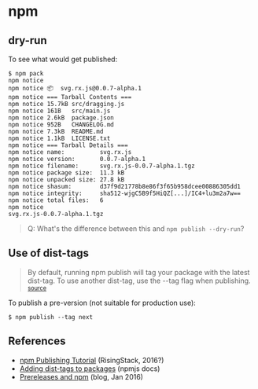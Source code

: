 # npm

## dry-run

To see what would get published:

```
$ npm pack
npm notice 
npm notice 📦  svg.rx.js@0.0.7-alpha.1
npm notice === Tarball Contents === 
npm notice 15.7kB src/dragging.js
npm notice 161B   src/main.js    
npm notice 2.6kB  package.json   
npm notice 952B   CHANGELOG.md   
npm notice 7.3kB  README.md      
npm notice 1.1kB  LICENSE.txt    
npm notice === Tarball Details === 
npm notice name:          svg.rx.js                               
npm notice version:       0.0.7-alpha.1                           
npm notice filename:      svg.rx.js-0.0.7-alpha.1.tgz             
npm notice package size:  11.3 kB                                 
npm notice unpacked size: 27.8 kB                                 
npm notice shasum:        d37f9d21778b8e86f3f65b958dcee00886305dd1
npm notice integrity:     sha512-wjgC5B9f5HiQZ[...]/IC4+lu3m2a7w==
npm notice total files:   6                                       
npm notice 
svg.rx.js-0.0.7-alpha.1.tgz
```

>Q: What's the difference between this and `npm publish --dry-run`?


## Use of dist-tags

>By default, running npm publish will tag your package with the latest dist-tag. To use another dist-tag, use the --tag flag when publishing.
<sub>[source](https://docs.npmjs.com/adding-dist-tags-to-packages)</sub>

To publish a pre-version (not suitable for production use):

```
$ npm publish --tag next
```


## References

- [npm Publishing Tutorial](https://blog.risingstack.com/nodejs-at-scale-npm-publish-tutorial/) (RisingStack, 2016?)
- [Adding dist-tags to packages](https://docs.npmjs.com/adding-dist-tags-to-packages) (npmjs docs)
- [Prereleases and npm](https://medium.com/@mbostock/prereleases-and-npm-e778fc5e2420) (blog, Jan 2016) 

